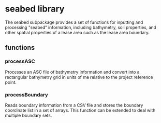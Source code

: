 # seabed library

The seabed subpackage provides a set of functions for inputting and 
processing "seabed" information, including bathymetry, soil properties,
and other spatial properties of a lease area such as the lease area
boundary. 

## functions

### processASC

Processes an ASC file of bathymetry information and convert into
a rectangular bathymetry grid in units of me relative to the 
project reference point.

### processBoundary

Reads boundary information from a CSV file and stores the boundary 
coordinate list in a set of arrays. This function can be extended to
deal with multiple boundary sets.



